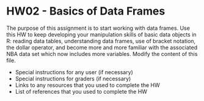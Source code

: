 # HW02 - Basics of Data Frames

The purpose of this assignment is to start working with data frames. Use this HW to
keep developing your manipulation skills of basic data objects in R: reading data tables,
understanding data frames, use of bracket notation, the dollar operator, and become more
and more familiar with the associated NBA data set which now includes more variables.
Modify the content of this file.

- Special instructions for any user (if necessary)
- Special instructions for graders (if necessary)
- Links to any resources that you used to complete the HW
- List of references that you used to complete the HW
